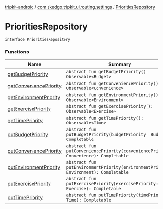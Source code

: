 [tripkit-android](../../index.md) / [com.skedgo.tripkit.ui.routing.settings](../index.md) / [PrioritiesRepository](./index.md)

# PrioritiesRepository

`interface PrioritiesRepository`

### Functions

| Name | Summary |
|---|---|
| [getBudgetPriority](get-budget-priority.md) | `abstract fun getBudgetPriority(): Observable<Budget>` |
| [getConveniencePriority](get-convenience-priority.md) | `abstract fun getConveniencePriority(): Observable<Convenience>` |
| [getEnvironmentPriority](get-environment-priority.md) | `abstract fun getEnvironmentPriority(): Observable<Environment>` |
| [getExercisePriority](get-exercise-priority.md) | `abstract fun getExercisePriority(): Observable<Exercise>` |
| [getTimePriority](get-time-priority.md) | `abstract fun getTimePriority(): Observable<Time>` |
| [putBudgetPriority](put-budget-priority.md) | `abstract fun putBudgetPriority(budgetPriority: Budget): Completable` |
| [putConveniencePriority](put-convenience-priority.md) | `abstract fun putConveniencePriority(conveniencePriority: Convenience): Completable` |
| [putEnvironmentPriority](put-environment-priority.md) | `abstract fun putEnvironmentPriority(environmentPriority: Environment): Completable` |
| [putExercisePriority](put-exercise-priority.md) | `abstract fun putExercisePriority(exercisePriority: Exercise): Completable` |
| [putTimePriority](put-time-priority.md) | `abstract fun putTimePriority(timePriority: Time): Completable` |
